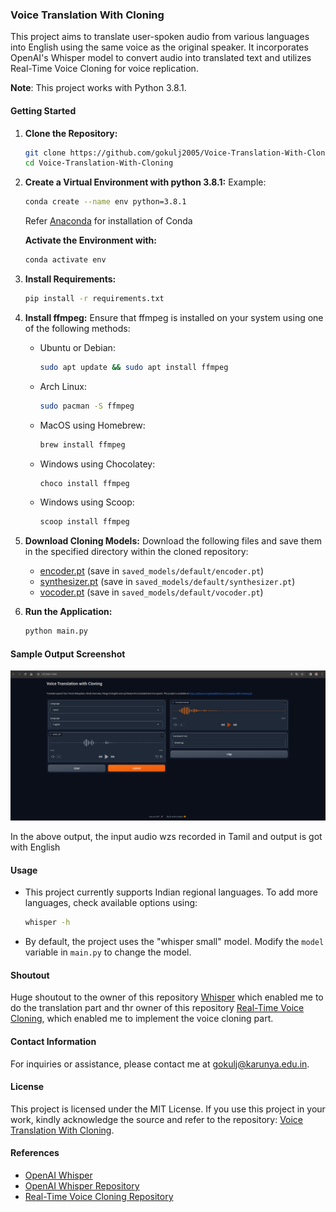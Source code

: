 ### Voice Translation With Cloning

This project aims to translate user-spoken audio from various languages into English using the same voice as the original speaker. It incorporates OpenAI's Whisper model to convert audio into translated text and utilizes Real-Time Voice Cloning for voice replication.

**Note**: This project works with Python 3.8.1.

#### Getting Started

1. **Clone the Repository:**
   ```bash
   git clone https://github.com/gokulj2005/Voice-Translation-With-Cloning.git
   cd Voice-Translation-With-Cloning
   ```

2. **Create a Virtual Environment with python 3.8.1:**
   Example:
   ```bash
   conda create --name env python=3.8.1
   ```
   Refer [Anaconda](https://www.anaconda.com/download) for installation of Conda

   **Activate the Environment with:**
   ```bash
   conda activate env
   ```

4. **Install Requirements:**
   ```bash
   pip install -r requirements.txt
   ```

5. **Install ffmpeg:**
   Ensure that ffmpeg is installed on your system using one of the following methods:
   - Ubuntu or Debian:
     ```bash
     sudo apt update && sudo apt install ffmpeg
     ```
   - Arch Linux:
     ```bash
     sudo pacman -S ffmpeg
     ```
   - MacOS using Homebrew:
     ```bash
     brew install ffmpeg
     ```
   - Windows using Chocolatey:
     ```bash
     choco install ffmpeg
     ```
   - Windows using Scoop:
     ```bash
     scoop install ffmpeg
     ```

6. **Download Cloning Models:**
   Download the following files and save them in the specified directory within the cloned repository:
   - [encoder.pt](https://drive.google.com/file/d/1q8mEGwCkFy23KZsinbuvdKAQLqNKbYf1/view) (save in `saved_models/default/encoder.pt`)
   - [synthesizer.pt](https://drive.google.com/file/d/1EqFMIbvxffxtjiVrtykroF6_mUh-5Z3s/view) (save in `saved_models/default/synthesizer.pt`)
   - [vocoder.pt](https://drive.google.com/file/d/1cf2NO6FtI0jDuy8AV3Xgn6leO6dHjIgu/view) (save in `saved_models/default/vocoder.pt`)

7. **Run the Application:**
   ```bash
   python main.py
   ```
#### Sample Output Screenshot

![Output Screenshot](sample_output.png)

In the above output, the input audio wzs recorded in Tamil and output is got with English


#### Usage

- This project currently supports Indian regional languages. To add more languages, check available options using:
  ```bash
  whisper -h
  ```

- By default, the project uses the "whisper small" model. Modify the `model` variable in `main.py` to change the model.

#### Shoutout
Huge shoutout to the owner of this repository [Whisper](https://github.com/openai/whisper.git) which enabled me to do the translation part and thr owner of this repository [Real-Time Voice Cloning](https://github.com/CorentinJ/Real-Time-Voice-Cloning.git), which enabled me to implement the voice cloning part.

#### Contact Information
For inquiries or assistance, please contact me at gokulj@karunya.edu.in.

#### License

This project is licensed under the MIT License. If you use this project in your work, kindly acknowledge the source and refer to the repository: [Voice Translation With Cloning](https://github.com/gokulj2005/Voice-Translation-With-Cloning.git).

#### References

- [OpenAI Whisper](https://openai.com/research/whisper)
- [OpenAI Whisper Repository](https://github.com/openai/whisper.git)
- [Real-Time Voice Cloning Repository](https://github.com/CorentinJ/Real-Time-Voice-Cloning.git)
